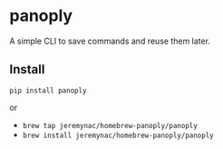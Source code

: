 # panoply

A simple CLI to save commands and reuse them later.

## Install

```pip install panoply```

or

- ```brew tap jeremynac/homebrew-panoply/panoply```
- ```brew install jeremynac/homebrew-panoply/panoply```
